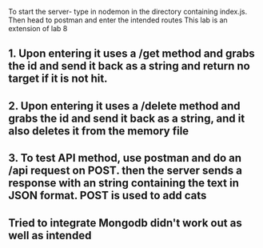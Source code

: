 To start the server- type in nodemon in the directory containing index.js.
Then head to postman and enter the intended routes
This lab is an extension of lab 8

## 1. Upon entering it uses a /get method and grabs the id and send it back as a string and return no target if it is not hit.

## 2. Upon entering it uses a /delete method and grabs the id and send it back as a string, and it also deletes it from the memory file

## 3. To test API method, use postman and do an /api request on POST. then the server sends a response with an string containing the text in JSON format. POST is used to add cats

## Tried to integrate Mongodb didn't work out as well as intended
